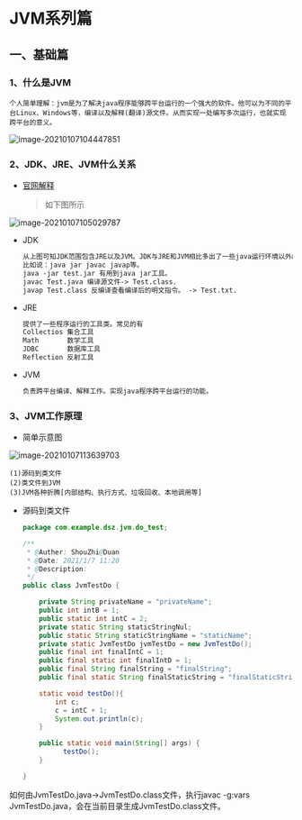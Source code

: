 # JVM系列篇

## 一、基础篇

### 1、什么是JVM

```
个人简单理解：jvm是为了解决java程序能够跨平台运行的一个强大的软件。他可以为不同的平台Linux、Windows等，编译以及解释(翻译)源文件。从而实现一处编写多次运行，也就实现跨平台的意义。
```

![image-20210107104447851](C:\Users\dev\AppData\Roaming\Typora\typora-user-images\image-20210107104447851.png)



### 2、JDK、JRE、JVM什么关系

- [官网解释](https://docs.oracle.com/javase/8/docs/index.html)

  > 如下图所示

![image-20210107105029787](C:\Users\dev\AppData\Roaming\Typora\typora-user-images\image-20210107105029787.png)

- JDK 

  ```tex
  从上图可知JDK范围包含JRE以及JVM。JDK与JRE和JVM相比多出了一些java运行环境以外的常用工具。
  比如说：java jar javac javap等。
  java -jar test.jar 有用到java jar工具。
  javac Test.java 编译源文件-> Test.class.
  javap Test.class 反编译查看编译后的明文指令。 -> Test.txt.
  ```

- JRE

  ```tex
  提供了一些程序运行的工具类。常见的有
  Collectios 集合工具
  Math       数学工具
  JDBC       数据库工具
  Reflection 反射工具
  ```

- JVM

  ```tex
  负责跨平台编译、解释工作。实现java程序跨平台运行的功能。
  ```

  

### 3、JVM工作原理

- 简单示意图

![image-20210107113639703](C:\Users\dev\AppData\Roaming\Typora\typora-user-images\image-20210107113639703.png)

```
(1)源码到类文件 
(2)类文件到JVM 
(3)JVM各种折腾[内部结构、执行方式、垃圾回收、本地调用等]
```

- 源码到类文件

  ```java
  package com.example.dsz.jvm.do_test;
  
  /**
   * @Auther: ShouZhi@Duan
   * @Date: 2021/1/7 11:20
   * @Description:
   */
  public class JvmTestDo {
  
      private String privateName = "privateName";
      public int intB = 1;
      public static int intC = 2;
      private static String staticStringNul;
      public static String staticStringName = "staticName";
      private static JvmTestDo jvmTestDo = new JvmTestDo();
      public final int finalIntC = 1;
      public final static int finalIntD = 1;
      public final String finalString = "finalString";
      public final static String finalStaticString = "finalStaticString";
  
      static void testDo(){
          int c;
          c = intC + 1;
          System.out.println(c);
      }
  
      public static void main(String[] args) {
            testDo();
      }
  
  }
  ```

如何由JvmTestDo.java->JvmTestDo.class文件，执行javac  -g:vars  JvmTestDo.java，会在当前目录生成JvmTestDo.class文件。

























